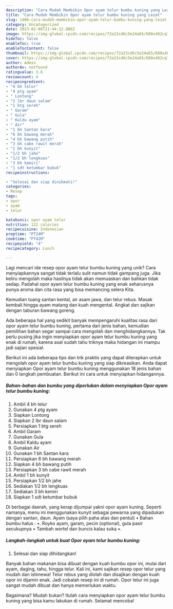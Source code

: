 ```yaml
---
description: "Cara Mudah Membikin Opor ayam telur bumbu kuning yang Lezat"
title: "Cara Mudah Membikin Opor ayam telur bumbu kuning yang Lezat"
slug: 1406-cara-mudah-membikin-opor-ayam-telur-bumbu-kuning-yang-lezat
category: Uncategorized
date: 2023-02-06T21:44:12.886Z
image: https://img-global.cpcdn.com/recipes/f2a23cd6c5e24a65/680x482cq70/opor-ayam-telur-bumbu-kuning-foto-resep-utama.jpg
hideToc: false
enableToc: true
enableTocContent: false
thumbnail: https://img-global.cpcdn.com/recipes/f2a23cd6c5e24a65/680x482cq70/opor-ayam-telur-bumbu-kuning-foto-resep-utama.jpg
cover: https://img-global.cpcdn.com/recipes/f2a23cd6c5e24a65/680x482cq70/opor-ayam-telur-bumbu-kuning-foto-resep-utama.jpg
author: Admin
authorAv: notfound
ratingvalue: 3.6
reviewcount: 4
recipeingredient:
- "4 bh telur"
- "4 ptg ayam"
- " Lontong"
- "2 lbr daun salam"
- "1 btg sereh"
- " Garam"
- " Gula"
- " Kaldu ayam"
- " Air"
- "1 bh Santan kara"
- "6 bh bawang merah"
- "4 bh bawang putih"
- "3 bh cabe rawit merah"
- "1 bh kunyit"
- "1/2 bh jahe"
- "1/2 bh lengkuas"
- "3 bh kemiri"
- "1 sdt ketumbar bubuk"
recipeinstructions:

- "Selesai dan siap dinikmati!"
categories:
- Resep
tags:
- opor
- ayam
- telur

katakunci: opor ayam telur 
nutrition: 122 calories
recipecuisine: Indonesian
preptime: "PT24M"
cooktime: "PT42M"
recipeyield: "4"
recipecategory: Lunch

---
```





Lagi mencari ide resep opor ayam telur bumbu kuning yang unik? Cara menyiapkannya sangat tidak terlalu sulit namun tidak gampang juga. Jika keliru mengolah maka hasilnya tidak akan memuaskan dan bahkan tidak sedap. Padahal opor ayam telur bumbu kuning yang enak seharusnya punya aroma dan cita rasa yang bisa memancing selera Kita.





Kemudian tuang santan kental, air asam jawa, dan telur rebus. Masak kembali hingga ayam matang dan kuah mengental. Angkat dan sajikan dengan taburan bawang goreng.

Ada beberapa hal yang sedikit banyak mempengaruhi kualitas rasa dari opor ayam telur bumbu kuning, pertama dari jenis bahan, kemudian pemilihan bahan segar sampai cara mengolah dan menghidangkannya. Tak perlu pusing jika ingin menyiapkan opor ayam telur bumbu kuning yang enak di rumah, karena asal sudah tahu triknya maka hidangan ini mampu jadi sajian spesial.






Berikut ini ada beberapa tips dan trik praktis yang dapat diterapkan untuk mengolah opor ayam telur bumbu kuning yang siap dikreasikan. Anda dapat menyiapkan Opor ayam telur bumbu kuning menggunakan 18 jenis bahan dan 0 langkah pembuatan. Berikut ini cara untuk menyiapkan hidangannya.

<!--inarticleads1-->

##### Bahan-bahan dan bumbu yang diperlukan dalam menyiapkan Opor ayam telur bumbu kuning:

1. Ambil 4 bh telur
1. Gunakan 4 ptg ayam
1. Siapkan  Lontong
1. Siapkan 2 lbr daun salam
1. Persiapkan 1 btg sereh
1. Ambil  Garam
1. Gunakan  Gula
1. Ambil  Kaldu ayam
1. Gunakan  Air
1. Gunakan 1 bh Santan kara
1. Persiapkan 6 bh bawang merah
1. Siapkan 4 bh bawang putih
1. Persiapkan 3 bh cabe rawit merah
1. Ambil 1 bh kunyit
1. Persiapkan 1/2 bh jahe
1. Sediakan 1/2 bh lengkuas
1. Sediakan 3 bh kemiri
1. Siapkan 1 sdt ketumbar bubuk


Di berbagai daerah, yang kerap dijumpai yakni opor ayam kuning. Seperti namanya, menu ini menggunakan kunyit sebagai pewarna yang dipadukan dengan santan, daun. Ayam (saya pilih paha atas dan pentul) • Bahan bumbu halus : •. Royko ayam, garam, pecin (optional), gula pasir secukupnya • Tambah wortel dan buncis kalau suka •. 

<!--inarticleads2-->

##### Langkah-langkah untuk buat Opor ayam telur bumbu kuning:


1. Selesai dan siap dihidangkan!

Banyak bahan makanan bisa dibuat dengan kuah bumbu opor ini, mulai dari ayam, daging, tahu, hingga telur. Kali ini, kami sajikan resep opor telur yang mudah dan istimewa! Telur rebus yang diolah dan disajikan dengan kuah opor ini dijamin enak. Jadi cobalah resep ini di rumah. Opor telur ini juga sangat mudah dibuat dan hanya memerlukan waktu. 

Bagaimana? Mudah bukan? Itulah cara menyiapkan opor ayam telur bumbu kuning yang bisa kamu lakukan di rumah. Selamat mencoba!

